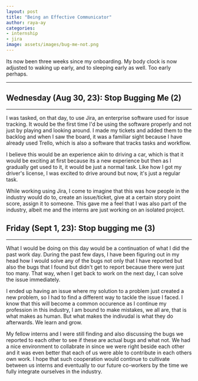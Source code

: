 ```yaml
---
layout: post
title: "Being an Effective Communicator"
author: raya-ay
categories: 
- internship
- jira
image: assets/images/bug-me-not.png
---
```


Its now been three weeks since my onboarding. My body clock is now adjusted to waking up early, and to sleeping early as well. Too early perhaps. 

---

## Wednesday (Aug 30, 23): Stop Bugging Me (2)
---

I was tasked, on that day, to use Jira, an enterprise software used for issue tracking. It would be the first time I'd be using the software properly and not just by playing and looking around. I made my tickets and added them to the backlog and when I saw the board, it was a familiar sight because I have already used Trello, which is also a software that tracks tasks and workflow. 

I believe this would be an experience akin to driving a car, which is that it would be exciting at first because its a new experience but then as I gradually get used to it, it would be just a normal task. Like how I got my driver's license, I was excited to drive around but now, it's just a regular task.

While working using Jira, I come to imagine that this was how people in the industry would do to, create an issue/ticket, give at a certain story point score, assign it to someone. This gave me a feel that I was also part of the industry, albeit me and the interns are just working on an isolated project.

## Friday (Sept 1, 23): Stop bugging me (3)
---

What I would be doing on this day would be a continuation of what I did the past work day. During the past few days, I have been figuring out in my head how I would solve any of the bugs not only that I have reported but also the bugs that I found but didn't get to report because there were just too many. That way, when I get back to work on the next day, I can solve the issue immediately. 

I ended up having an issue where my solution to a problem just created a new problem, so I had to find a different way to tackle the issue I faced. I know that this will become a common occurence as I continue my profession in this industry, I am bound to make mistakes, we all are, that is what makes as human. But what makes the indivudal is what they do afterwards. We learn and grow.

My fellow interns and I were still finding and also discussing the bugs we reported to each other to see if these are actual bugs and what not. We had a nice environment to collabrate in since we were right beside each other and it was even better that each of us were able to contribute in each others own work. I hope that such cooperation would continue to cultivate between us interns and eventually to our future co-workers by the time we fully integrate ourselves in the industry.